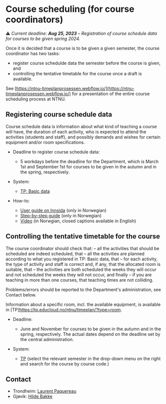 # Course scheduling (for course coordinators)

:warning:
*Current deadline: **Aug 25, 2023** – Registration of course schedule data for courses to be given spring 2024.*


Once it is decided that a course is to be given a given semester, the course coordinator has two tasks:
* register course schedulde data the semester before the course is given, and
* controlling the tentative timetable for the course once a draft is available.

See [https://ntnu-timeplanprosessen.webflow.io/](https://ntnu-timeplanprosessen.webflow.io/) for a presentation of the entire course scheduling process at NTNU.

## Registering course schedule data

Course schedule data is information about what kind of teaching a course will have, the duration of each activity, who is expected to attend the activities (students and staff), and possibly demands and wishes for certain equipment and/or room specifications. 

* Deadline to register course schedule data: 
    - 5 workdays before the deadline for the Department, which is March 1st and September 1st for courses to be given in the autumn and in the spring, respectively.

* System: 
    - [TP: Basic data](https://tp.educloud.no/ntnu/grunnlagsdata/) 

* How-to: 
    - [User guide on Innsida](https://i.ntnu.no/wiki/-/wiki/Norsk/TP+-+Brukerveiledning+for+innmelding+av+timeplandata) (only in Norwegian)
    - [Step-by-step guide](https://www.bott-samarbeidet.no/fagsamarbeid/studie-bott/tp/veiledninger/grunnlagsdata/trinnvis-trinn-1.html) (only in Norwegian)
    - [Video](https://youtu.be/CIapIELkHTc) (in Norwgian, closed captions available in English)

## Controlling the tentative timetable for the course

The course coordinator should check that:
– all the activities that should be scheduled are indeed scheduled, that
– all the activities are planned according to what you registered in TP: Basic data, that
– for each activity, the type of activity and staff is correct and, if any, that the allocated room is suitable, that
– the activities are both scheduled the weeks they will occur and not scheduled the weeks they will not occur, and finally
– if you are teaching in more than one courses, that teaching times are not colliding.

Problems/errors should be reported to the Department's administration, see Contact below.

Information about a specific room, incl. the available equipment, is available in [TP]https://tp.educloud.no/ntnu/timeplan/?type=room. 

* Deadline:
    - June and November for courses to be given in the autumn and in the spring, respectively. The actual dates depend on the deadline set by the central administration.

* System:
    - [TP](https://tp.educloud.no/ntnu/timeplan/emner.php?lang=en) (select the relevant semester in the drop-down menu on the right and search for the course by course code.)

## Contact

* Trondheim: [Laurent Paquereau](mailto:laurent.paquereau@ntnu.no)
* Gjøvik: [Hilde Bakke](mailto:hilde.bakke@ntnu.no)
